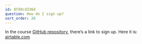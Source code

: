 ```yaml
---
id: 8fd8cd336d
question: How do I sign up?
sort_order: 20
---
```


In the course [GitHub repository](http://mlzoomcamp.com), there’s a link to sign up. Here it is: [airtable.com](https://airtable.com/shryxwLd0COOEaqXo)